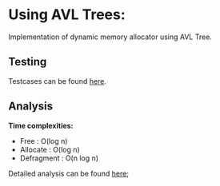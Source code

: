 Using AVL Trees:
===

Implementation of dynamic memory allocator using AVL Tree.

Testing
--- 

Testcases can be found [here](https://github.com/pshrey795/Dynamic-Memory-Allocator/tree/master/AVLTree/Testing/Testcases).

Analysis
---

**Time complexities:**
* Free : O(log n)
* Allocate : O(log n)
* Defragment : O(n log n)

Detailed analysis can be found [here](https://github.com/pshrey795/Dynamic-Memory-Allocator/blob/master/AVLTree/Analysis/TimeComplexity.pdf);

